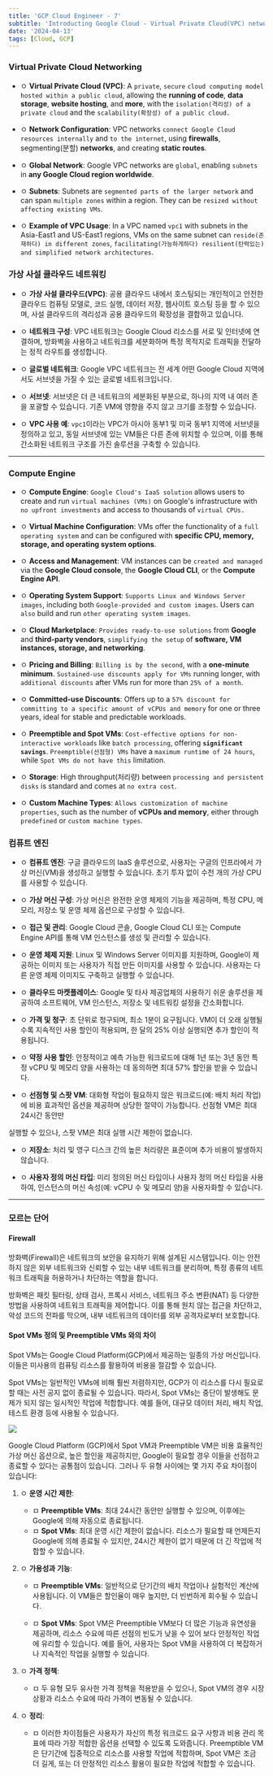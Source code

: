 ```yaml
---
title: 'GCP Cloud Engineer - 7'
subtitle: 'Introducting Google Cloud - Virtual Private Cloud(VPC) networking / Compute Engine'
date: '2024-04-13'
tags: [Cloud, GCP]
---
```


### Virtual Private Cloud Networking


- ㅇ **Virtual Private Cloud (VPC)**: A `private`, `secure` `cloud computing model` `hosted within a public cloud`, allowing the **running of code**, **data storage**, **website hosting**, and **more**, with the `isolation(격리성) of a private cloud` and the `scalability(확장성) of a public cloud.`

- ㅇ **Network Configuration**: VPC networks `connect Google Cloud resources internally` and `to the internet`, using **firewalls**, segmenting(분할) **networks**, and creating **static routes**.

- ㅇ **Global Network**: Google VPC networks are `global`, enabling `subnets` in **any Google Cloud region worldwide**.

- ㅇ **Subnets**: Subnets are `segmented parts of the larger network` and can span `multiple zones` within a region. They can be `resized without affecting existing VMs`.

- ㅇ **Example of VPC Usage**: In a VPC named `vpc1` with subnets in the Asia-East1 and US-East1 regions, VMs on the same subnet can `reside(존재하다) in different zones`, `facilitating(가능하게하다) resilient(탄력있는) and simplified network architectures`.

### 가상 사설 클라우드 네트워킹

- ㅇ **가상 사설 클라우드(VPC)**: 공용 클라우드 내에서 호스팅되는 개인적이고 안전한 클라우드 컴퓨팅 모델로, 코드 실행, 데이터 저장, 웹사이트 호스팅 등을 할 수 있으며, 사설 클라우드의 격리성과 공용 클라우드의 확장성을 결합하고 있습니다.

- ㅇ **네트워크 구성**: VPC 네트워크는 Google Cloud 리소스를 서로 및 인터넷에 연결하며, 방화벽을 사용하고 네트워크를 세분화하며 특정 목적지로 트래픽을 전달하는 정적 라우트를 생성합니다.

- ㅇ **글로벌 네트워크**: Google VPC 네트워크는 전 세계 어떤 Google Cloud 지역에서도 서브넷을 가질 수 있는 글로벌 네트워크입니다.

- ㅇ **서브넷**: 서브넷은 더 큰 네트워크의 세분화된 부분으로, 하나의 지역 내 여러 존을 포괄할 수 있습니다. 기존 VM에 영향을 주지 않고 크기를 조정할 수 있습니다.

- ㅇ **VPC 사용 예**: `vpc1`이라는 VPC가 아시아 동부1 및 미국 동부1 지역에 서브넷을 정의하고 있고, 동일 서브넷에 있는 VM들은 다른 존에 위치할 수 있으며, 이를 통해 간소화된 네트워크 구조를 가진 솔루션을 구축할 수 있습니다.

-----------------------

### Compute Engine


- ㅇ **Compute Engine**: `Google Cloud's IaaS solution` allows users to create and run `virtual machines (VMs)` on Google's infrastructure with `no upfront investments` and access to thousands of `virtual CPUs.`

- ㅇ **Virtual Machine Configuration**: VMs offer the functionality of a `full operating system` and can be configured with **specific CPU, memory, storage, and operating system options**.

- ㅇ **Access and Management**: VM instances can be `created and managed` via the **Google Cloud console**, the **Google Cloud CLI**, or the **Compute Engine API**.

- ㅇ **Operating System Support**: `Supports Linux and Windows Server images`, including both `Google-provided and custom images`. Users can `also` build and run `other operating system images`.

- ㅇ **Cloud Marketplace**: `Provides ready-to-use solutions` from **Google** and **third-party vendors**, `simplifying the setup` of **software, VM instances, storage, and networking**.

- ㅇ **Pricing and Billing**: `Billing is by the second`, with a **one-minute minimum**. `Sustained-use discounts apply for VMs` running longer, with `additional discounts` after VMs run for more than `25% of a month`.

- ㅇ **Committed-use Discounts**: Offers up to a `57% discount for committing to a specific amount of vCPUs and memory` for one or three years, ideal for stable and predictable workloads.

- ㅇ **Preemptible and Spot VMs**: `Cost-effective options for non-interactive workloads` like `batch processing`, offering **`significant savings`**. `Preemptible(선점형) VMs` have a `maximum runtime of 24 hours`, while `Spot VMs do not have this` limitation.

- ㅇ **Storage**: High throughput(처리량) between `processing and persistent disks` is standard and comes at `no extra cost`.

- ㅇ **Custom Machine Types**: `Allows customization of machine properties`, such as the number of **vCPUs and memory**, either through `predefined` or `custom machine types`.

### 컴퓨트 엔진

- ㅇ **컴퓨트 엔진**: 구글 클라우드의 IaaS 솔루션으로, 사용자는 구글의 인프라에서 가상 머신(VM)을 생성하고 실행할 수 있습니다. 초기 투자 없이 수천 개의 가상 CPU를 사용할 수 있습니다.

- ㅇ **가상 머신 구성**: 가상 머신은 완전한 운영 체제의 기능을 제공하며, 특정 CPU, 메모리, 저장소 및 운영 체제 옵션으로 구성할 수 있습니다.

- ㅇ **접근 및 관리**: Google Cloud 콘솔, Google Cloud CLI 또는 Compute Engine API를 통해 VM 인스턴스를 생성 및 관리할 수 있습니다.

- ㅇ **운영 체제 지원**: Linux 및 Windows Server 이미지를 지원하며, Google이 제공하는 이미지 또는 사용자가 직접 만든 이미지를 사용할 수 있습니다. 사용자는 다른 운영 체제 이미지도 구축하고 실행할 수 있습니다.

- ㅇ **클라우드 마켓플레이스**: Google 및 타사 제공업체의 사용하기 쉬운 솔루션을 제공하여 소프트웨어, VM 인스턴스, 저장소 및 네트워킹 설정을 간소화합니다.

- ㅇ **가격 및 청구**: 초 단위로 청구되며, 최소 1분이 요구됩니다. VM이 더 오래 실행될수록 지속적인 사용 할인이 적용되며, 한 달의 25% 이상 실행되면 추가 할인이 적용됩니다.

- ㅇ **약정 사용 할인**: 안정적이고 예측 가능한 워크로드에 대해 1년 또는 3년 동안 특정 vCPU 및 메모리 양을 사용하는 데 동의하면 최대 57% 할인을 받을 수 있습니다.

- ㅇ **선점형 및 스팟 VM**: 대화형 작업이 필요하지 않은 워크로드(예: 배치 처리 작업)에 비용 효과적인 옵션을 제공하며 상당한 절약이 가능합니다. 선점형 VM은 최대 24시간 동안만

 실행할 수 있으나, 스팟 VM은 최대 실행 시간 제한이 없습니다.

- ㅇ **저장소**: 처리 및 영구 디스크 간의 높은 처리량은 표준이며 추가 비용이 발생하지 않습니다.

- ㅇ **사용자 정의 머신 타입**: 미리 정의된 머신 타입이나 사용자 정의 머신 타입을 사용하여, 인스턴스의 머신 속성(예: vCPU 수 및 메모리 양)을 사용자화할 수 있습니다.

-----------------------

### 모르는 단어 

#### Firewall

방화벽(Firewall)은 네트워크의 보안을 유지하기 위해 설계된 시스템입니다. 이는 안전하지 않은 외부 네트워크와 신뢰할 수 있는 내부 네트워크를 분리하며, 특정 종류의 네트워크 트래픽을 허용하거나 차단하는 역할을 합니다.

방화벽은 패킷 필터링, 상태 검사, 프록시 서비스, 네트워크 주소 변환(NAT) 등 다양한 방법을 사용하여 네트워크 트래픽을 제어합니다. 이를 통해 원치 않는 접근을 차단하고, 악성 코드의 전파를 막으며, 내부 네트워크의 데이터를 외부 공격자로부터 보호합니다.

#### Spot VMs 정의 및 Preemptible VMs 와의 차이

Spot VMs는 Google Cloud Platform(GCP)에서 제공하는 일종의 가상 머신입니다. 이들은 미사용의 컴퓨팅 리소스를 활용하여 비용을 절감할 수 있습니다.

Spot VMs는 일반적인 VMs에 비해 훨씬 저렴하지만, GCP가 이 리소스를 다시 필요로 할 때는 사전 공지 없이 종료될 수 있습니다. 따라서, Spot VMs는 중단이 발생해도 문제가 되지 않는 일시적인 작업에 적합합니다. 예를 들어, 대규모 데이터 처리, 배치 작업, 테스트 환경 등에 사용될 수 있습니다.

<img class='blogImage' src='/blog/spot_preemptible_vms.png'>

Google Cloud Platform (GCP)에서 Spot VM과 Preemptible VM은 비용 효율적인 가상 머신 옵션으로, 높은 할인을 제공하지만, Google이 필요할 경우 이들을 선점하고 종료할 수 있다는 공통점이 있습니다. 그러나 두 유형 사이에는 몇 가지 주요 차이점이 있습니다:

1. ㅇ **운영 시간 제한**:
   - ㅁ **Preemptible VMs**: 최대 24시간 동안만 실행할 수 있으며, 이후에는 Google에 의해 자동으로 종료됩니다.
   - ㅁ **Spot VMs**: 최대 운영 시간 제한이 없습니다. 리소스가 필요할 때 언제든지 Google에 의해 종료될 수 있지만, 24시간 제한이 없기 때문에 더 긴 작업에 적합할 수 있습니다.

2. ㅇ **가용성과 기능**:
   - ㅁ **Preemptible VMs**: 일반적으로 단기간의 배치 작업이나 실험적인 계산에 사용됩니다. 이 VM들은 할인율이 매우 높지만, 더 빈번하게 회수될 수 있습니다.
  
   - ㅁ **Spot VMs**: Spot VM은 Preemptible VM보다 더 많은 기능과 유연성을 제공하며, 리소스 수요에 따른 선점의 빈도가 낮을 수 있어 보다 안정적인 작업에 유리할 수 있습니다. 예를 들어, 사용자는 Spot VM을 사용하여 더 복잡하거나 지속적인 작업을 실행할 수 있습니다.

3. ㅇ **가격 정책**:
   - ㅁ 두 유형 모두 유사한 가격 정책을 적용받을 수 있으나, Spot VM의 경우 시장 상황과 리소스 수요에 따라 가격이 변동될 수 있습니다.

4. ㅇ **정리**: 
   - ㅁ 이러한 차이점들은 사용자가 자신의 특정 워크로드 요구 사항과 비용 관리 목표에 따라 가장 적합한 옵션을 선택할 수 있도록 도와줍니다. Preemptible VM은 단기간에 집중적으로 리소스를 사용할 작업에 적합하며, Spot VM은 조금 더 길게, 또는 더 안정적인 리소스 활용이 필요한 작업에 적합할 수 있습니다.

